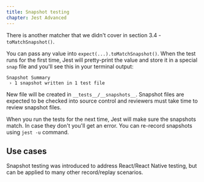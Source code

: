 ```yaml
---
title: Snapshot testing
chapter: Jest Advanced
---
```


There is another matcher that we didn't cover in section 3.4 - `toMatchSnapshot()`.

You can pass any value into `expect(...).toMatchSnapshot()`. When the test runs for the first time,
Jest will pretty-print the value and store it in a special `snap` file and you'll see this in your
terminal output:

```
Snapshot Summary
 › 1 snapshot written in 1 test file
```

New file will be created in `__tests__/__snapshots__`. Snapshot files are expected to be checked
into source control and reviewers must take time to review snapshot files.

When you run the tests for the next time, Jest will make sure the snapshots match. In case they
don't you'll get an error. You can re-record snapshots using `jest -u` command.

## Use cases

Snapshot testing was introduced to address React/React Native testing, but can be applied to many
other record/replay scenarios.
